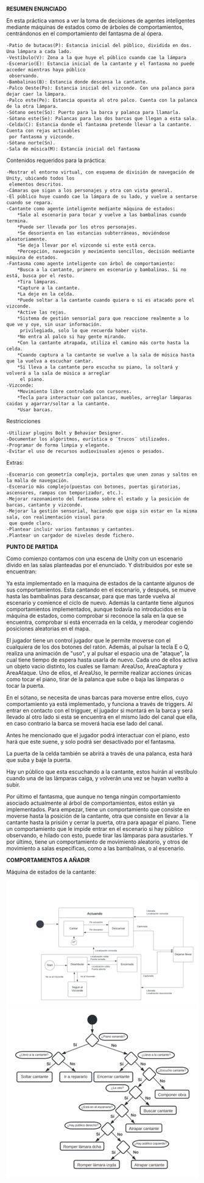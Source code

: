 **RESUMEN ENUNCIADO**

En esta práctica vamos a ver la toma de decisiones de agentes inteligentes mediante máquinas
de estados como de árboles de comportamientos, centrándonos en el comportamiento del fantasma
de al ópera.

    -Patio de butacas(P): Estancia inicial del público, dividida en dos. Una lámpara a cada lado.
    -Vestíbulo(V): Zona a la que huye el público cuando cae la lámpara
    -Escenario(E): Estancia inicial de la cantante y el fantasma no puede acceder mientras haya público 
     observando.
    -Bambalinas(B): Estancia donde descansa la cantante.
    -Palco Oeste(Po): Estancia inicial del vizconde. Con una palanca para dejar caer la lámpara.
    -Palco este(Pe): Estancia opuesta al otro palco. Cuenta con la palanca de la otra lámpara.
    -Sótano oeste(So): Puerto para la barca y palanca para llamarla.
    -Sótano este(Se): Palancas para las dos barcas que llegan a esta sala.
    -Celda(C): Estancia donde el fantasma pretende llevar a la cantante. Cuenta con rejas activables
     por fantasma y vizconde.
    -Sótano norte(Sn).
    -Sala de música(M): Estancia inicial del fantasma

Contenidos requeridos para la práctica:

    -Mostrar el entorno virtual, con esquema de división de navegación de Unity, ubicando todos los
     elementos descritos.
    -Cámaras que sigan a los personajes y otra con vista general.
    -El público huye cuando cae la lámpara de su lado, y vuelve a sentarse cuando se repara.
    -Cantante como agente inteligente mediante máquina de estados:
        *Sale al escenario para tocar y vuelve a las bambalinas cuando termina.
        *Puede ser llevada por los otros personajes.
        *Se desorienta en las estancias subterráneas, moviéndose aleatoriamente.
        *Se deja llevar por el vizconde si este está cerca.
        *Percepción, navegación y movimiento sencillos, decisión mediante máquina de estados.
    -Fantasma como agente inteligente con árbol de comportamiento:
        *Busca a la cantante, primero en escenario y bambalinas. Si no está, busca por el resto.
        *Tira lámparas.
        *Capture a la cantante.
        *La deje en la celda.
        *Puede soltar a la cantante cuando quiera o si es atacado pore el vizconde.
        *Active las rejas.
        *Sistema de gestión sensorial para que reaccione realmente a lo que ve y oye, sin usar información.
         privilegiada, solo lo que recuerda haber visto.
        *No entra al palco si hay gente mirando.
        *Con la cantante atrapada, utiliza el camino más corto hasta la celda.
        *Cuando captura a la cantante se vuelve a la sala de música hasta que la vuelva a escuchar cantar.
        *Si lleva a la cantante pero escucha su piano, la soltará y volverá a la sala de música a arreglar 
         el piano.
    -Vizconde:
        *Movimiento libre controlado con cursores.
        *Tecla para interactuar con palancas, muebles, arreglar lámparas caidas y agarrar/soltar a la cantante.
        *Usar barcas.        

Restricciones

    -Utilizar plugins Bolt y Behavior Designer.
    -Documentar los algoritmos, eurística o ¨trucos¨ utilizados.
    -Programar de forma limpia y elegante.
    -Evitar el uso de recursos audiovisuales ajenos o pesados.

Extras:

    -Escenario con geometría compleja, portales que unen zonas y saltos en la malla de navegación.
    -Escenario más complejo(puestas con botones, puertas giratorias, ascensores, rampas con temporizador, etc.).
    -Mejorar razonamiento del fantasma sobre el estado y la posición de barcas, cantante y vizconde.
    -Mejorar la gestión sensorial, haciendo que oiga sin estar en la misma sala, con realimentación visual para
     que quede claro.
    -Plantear incluir varios fantasmas y cantantes.
    .Plantear un cargador de niveles desde fichero.

**PUNTO DE PARTIDA**

Como comienzo contamos con una escena de Unity con un escenario divido 
en las salas planteadas por el enunciado. Y distribuidos por este se encuentran: 

Ya esta implementado en la maquina de estados de la cantante algunos de sus comportamientos. Esta cantando en el escenario,
y después, se mueve hasta las bambalinas para descansar, para que mas tarde vuelva al escenario 
y comience el ciclo de nuevo. Además la cantante tiene algunos comportamientos implementados, aunque todavía no introducidos en la máquina de estados,
como comprobar si reconoce la sala en la que se encuentra, comprobar si está encerrada en la celda, 
y merodear cogiendo posiciones aleatorias en el mapa.

El jugador tiene un control jugador que le permite moverse con el cualquiera de los dos botones del ratón.
Además, al pulsar la tecla E o Q, realiza una animación de "uso", y al pulsar el espacio una de "ataque", la cual tiene 
tiempo de espera hasta usarla de nuevo. Cada uno de ellos activa un objeto vacio distinto, los cuales se llaman:
AreaUso, AreaCaptura y AreaAtaque. Uno de ellos, el AreaUso, le permite realizar acciones únicas como 
tocar el piano, tirar de la palanca que sube o baja las lámparas o tocar la puerta.

En el sótano, se necesita de unas barcas para moverse entre ellos, cuyo comportamiento ya está implementado,
y funciona a través de triggers. Al entrar en contacto con el trigguer, el jugador si montará en la barca y será llevado
al otro lado si esta se encuentra en el mismo lado del canal que ella, en caso contrario la barca se moverá hacia ese lado del canal.

Antes he mencionado que el jugador podrá interactuar con el piano, esto hará que este suene, y solo podrá ser desactivado 
por el fantasma.

La puerta de la celda también se abrirá a través de una palanca, esta hará que suba y baje la puerta.

Hay un público que esta escuchando a la cantante, estos huirán al vestíbulo cuando una de las lámparas caiga, 
y volverán una vez se hayan vuelto a subir.

Por último el fantasma, que aunque no tenga ningún comportamiento asociado actualmente al 
árbol de comportamientos, estos están ya implementados. Para empezar, tiene un comportamiento que 
consiste en moverse hasta la posición de la cantante, otra que consiste en llevar a la cantante hasta la prisión 
y cerrar la puerta, otra para apagar el piano. Tiene un comportamiento que le impide entrar en el escenario si hay 
público observando, e hilado con esto, puede tirar las lámparas para asustarles. Y por último, tiene un comportamiento 
de movimiento aleatorio, y otros de movimiento a salas especificas, como  a las bambalinas, o al escenario.

**COMPORTAMIENTOS A AÑADIR**

Máquina de estados de la cantante:

![Máquina de estados de la cantante](./P3/CantanteStateMachine.png)
![Árbol de comportamiento del fantasma](./P3/GhostBehaviourTree.png)